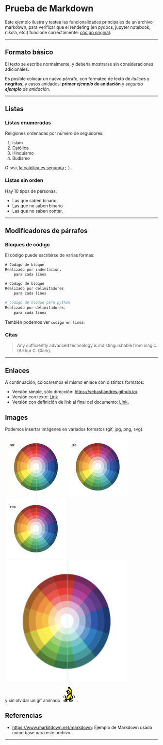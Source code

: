 <!--
.. title: Prueba de markdown
.. slug: prueba-de-markdown
.. date: 2018-05-08 22:54:44 UTC
.. tags: 
.. category: 
.. link: 
.. description: 
.. type: text
-->

# Prueba de Markdown

Este ejemplo ilustra y testea las funcionalidades principales de un archivo markdown, para verificar que el rendering (en pydocs, jupyter notebook, nikola, etc.) funcione correctamente: [código original](/posts/prueba-de-markdown/index.md).

---

## Formato básico

El texto se escribe normalmente, y debería mostrarse sin consideraciones adicionales.

Es posible colocar un nuevo párrafo, con formateo de texto de *italicas* y **negritas**, y casos anidades: **primer *ejemplo* de anidación** y *segundo **ejemplo** de anidación*.

---

## Listas

### Listas enumeradas
Religiones ordenadas por número de seguidores:

1. Islam
2. Católica
3. Hinduismo
4. Budismo

O sea, [la católica es segunda](https://www.guioteca.com/futbol-internacional/los-memes-mas-crueles-contra-la-uc-y-su-nuevo-fracaso-en-el-futbol-chileno/) ;-).

### Listas sin orden
Hay 10 tipos de personas:

* Las que saben binario.
* Las que no saben binario
* Las que no saben contar.

---

## Modificadores de párrafos

### Bloques de código
El código puede escribirse de varias formas:

    # Código de bloque
    Realizado por indentación.
        para cada linea

```
# Código de bloque
Realizado por delimitadores
    para cada linea
```

```python
# Código de bloque para python
Realizado por delimitadores.
    para cada linea
```

También podemos ver `código en linea`.

### Citas

> Any sufficiently advanced technology is indistinguishable from magic. (Arthur C. Clark).

---

## Enlaces

A continuación, colocaremos el mismo enlace con distintos formatos:

* Versión simple, sólo dirección: <https://sebastiandres.github.io/>.
* Versión con texto: [Link](https://sebastiandres.github.io/)
* Versión con definición de link al final del documento: [Link][1].

## Images

Podemos insertar imágenes en variados formatos (gif, jpg, png, svg):

![Alt text](/posts/prueba-de-markdown/colores.gif "Archivo gif") ![Alt text](/posts/prueba-de-markdown/colores.jpg "Archivo jpg") ![Alt text](/posts/prueba-de-markdown/colores.png "Archivo png") ![Alt text](/posts/prueba-de-markdown/colores.svg "Archivo svg")

y sin olvidar un gif animado ![Alt text](/posts/prueba-de-markdown/pbjt.gif "Archivo gif animado").

## Referencias

* <https://www.markitdown.net/markdown>: Ejemplo de Markdown usado como base para este archivo. 

---

  [1]: https://sebastiandres.github.io/
